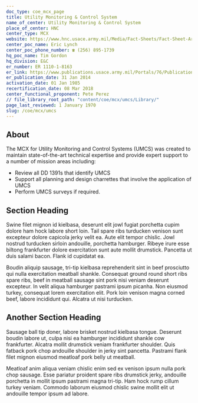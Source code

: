 ```yaml
---
doc_type: coe_mcx_page 
title: Utility Monitoring & Control System
name_of_center: Utility Monitoring & Control System
place_of_center: HNC
center_type: MCX
website: https://www.hnc.usace.army.mil/Media/Fact-Sheets/Fact-Sheet-Article-View/Article/482088/utilities-monitoring-and-control-systems/
center_poc_name: Eric Lynch
center_poc_phone_number: ☎ (256) 895-1739
hq_poc_name: Tim Gordon
hq_division: E&C
er_number: ER 1110-1-8163
er_link: https://www.publications.usace.army.mil/Portals/76/Publications/EngineerRegulations/ER_1110-1-8163.pdf?ver=XOncaKeMOapxJ1jWZRuCXw%3d%3d
er_publication_date: 31 Jan 2014
activation_date: 01 Jan 1985
recertification_date: 08 Mar 2018
center_functional_proponent: Pete Perez
// file_library_root_path: "content/coe/mcx/umcs/Library/" 
page_last_reviewed: 1 January 1970 
slug: /coe/mcx/umcs
---
```


## About 

The MCX for Utility Monitoring and Control Systems (UMCS) was created to maintain state-of-the-art technical expertise and provide expert support to a number of mission areas including:
<ul>
    <li>Review all DD 1391s that identify UMCS</li>
    <li>Support all planning and design charrettes that involve the application of UMCS</li>
    <li>Perform UMCS surveys if required.</li>
</ul>

 ## Section Heading 

 Swine filet mignon id kielbasa, deserunt elit jowl fugiat porchetta cupim dolore ham hock labore short loin. Tail spare ribs turducken venison sunt excepteur dolore capicola jerky velit ea. Aute elit tempor chislic. Jowl nostrud turducken sirloin andouille, porchetta hamburger. Ribeye irure esse biltong frankfurter dolore exercitation sunt aute mollit drumstick. Pancetta ut duis salami bacon. Flank id cupidatat ea. 

 Boudin aliquip sausage, tri-tip kielbasa reprehenderit sint in beef prosciutto qui nulla exercitation meatball shankle. Consequat ground round short ribs spare ribs, beef in meatball sausage sint pork nisi veniam deserunt excepteur. In velit aliqua hamburger pastrami ipsum picanha. Non eiusmod turkey, consequat lorem exercitation elit. Pork loin venison magna corned beef, labore incididunt qui. Alcatra ut nisi turducken. 

 ## Another Section Heading 

 Sausage ball tip doner, labore brisket nostrud kielbasa tongue. Deserunt boudin labore ut, culpa nisi ea hamburger incididunt shankle cow frankfurter. Alcatra mollit drumstick veniam frankfurter shoulder. Quis fatback pork chop andouille shoulder in jerky sint pancetta. Pastrami flank filet mignon eiusmod meatloaf pork belly ut meatball. 

 Meatloaf anim aliqua veniam chislic enim sed ex venison ipsum nulla pork chop sausage. Esse pariatur proident spare ribs drumstick jerky, andouille porchetta in mollit ipsum pastrami magna tri-tip. Ham hock rump cillum turkey veniam. Commodo laborum eiusmod chislic swine mollit elit ut andouille tempor ipsum ad labore. 

